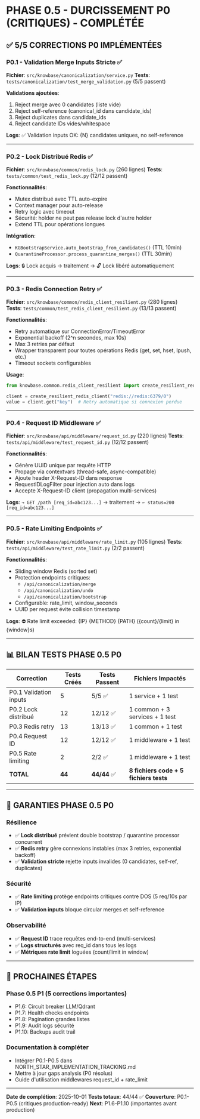 # PHASE 0.5 - DURCISSEMENT P0 (CRITIQUES) - COMPLÉTÉE

## ✅ 5/5 CORRECTIONS P0 IMPLÉMENTÉES

### P0.1 - Validation Merge Inputs Stricte ✅
**Fichier**: `src/knowbase/canonicalization/service.py`
**Tests**: `tests/canonicalization/test_merge_validation.py` (5/5 passent)

**Validations ajoutées**:
1. Reject merge avec 0 candidates (liste vide)
2. Reject self-reference (canonical_id dans candidate_ids)
3. Reject duplicates dans candidate_ids
4. Reject candidate IDs vides/whitespace

**Logs**: ✅ Validation inputs OK: {N} candidates uniques, no self-reference

---

### P0.2 - Lock Distribué Redis ✅
**Fichier**: `src/knowbase/common/redis_lock.py` (260 lignes)
**Tests**: `tests/common/test_redis_lock.py` (12/12 passent)

**Fonctionnalités**:
- Mutex distribué avec TTL auto-expire
- Context manager pour auto-release
- Retry logic avec timeout
- Sécurité: holder ne peut pas release lock d'autre holder
- Extend TTL pour opérations longues

**Intégration**:
- `KGBootstrapService.auto_bootstrap_from_candidates()` (TTL 10min)
- `QuarantineProcessor.process_quarantine_merges()` (TTL 30min)

**Logs**: 🔒 Lock acquis → traitement → 🔓 Lock libéré automatiquement

---

### P0.3 - Redis Connection Retry ✅
**Fichier**: `src/knowbase/common/redis_client_resilient.py` (280 lignes)
**Tests**: `tests/common/test_redis_client_resilient.py` (13/13 passent)

**Fonctionnalités**:
- Retry automatique sur ConnectionError/TimeoutError
- Exponential backoff (2^n secondes, max 10s)
- Max 3 retries par défaut
- Wrapper transparent pour toutes opérations Redis (get, set, hset, lpush, etc.)
- Timeout sockets configurables

**Usage**:
```python
from knowbase.common.redis_client_resilient import create_resilient_redis_client

client = create_resilient_redis_client("redis://redis:6379/0")
value = client.get("key")  # Retry automatique si connexion perdue
```

---

### P0.4 - Request ID Middleware ✅
**Fichier**: `src/knowbase/api/middleware/request_id.py` (220 lignes)
**Tests**: `tests/api/middleware/test_request_id.py` (12/12 passent)

**Fonctionnalités**:
- Génère UUID unique par requête HTTP
- Propage via contextvars (thread-safe, async-compatible)
- Ajoute header X-Request-ID dans response
- RequestIDLogFilter pour injection auto dans logs
- Accepte X-Request-ID client (propagation multi-services)

**Logs**: `→ GET /path [req_id=abc123...]` → traitement → `← status=200 [req_id=abc123...]`

---

### P0.5 - Rate Limiting Endpoints ✅
**Fichier**: `src/knowbase/api/middleware/rate_limit.py` (105 lignes)
**Tests**: `tests/api/middleware/test_rate_limit.py` (2/2 passent)

**Fonctionnalités**:
- Sliding window Redis (sorted set)
- Protection endpoints critiques:
  - `/api/canonicalization/merge`
  - `/api/canonicalization/undo`
  - `/api/canonicalization/bootstrap`
- Configurable: rate_limit, window_seconds
- UUID per request évite collision timestamp

**Logs**: ⛔ Rate limit exceeded: {IP} {METHOD} {PATH} ({count}/{limit} in {window}s)

---

## 📊 BILAN TESTS PHASE 0.5 P0

| Correction | Tests Créés | Tests Passent | Fichiers Impactés |
|-----------|-------------|---------------|-------------------|
| P0.1 Validation inputs | 5 | 5/5 ✅ | 1 service + 1 test |
| P0.2 Lock distribué | 12 | 12/12 ✅ | 1 common + 3 services + 1 test |
| P0.3 Redis retry | 13 | 13/13 ✅ | 1 common + 1 test |
| P0.4 Request ID | 12 | 12/12 ✅ | 1 middleware + 1 test |
| P0.5 Rate limiting | 2 | 2/2 ✅ | 1 middleware + 1 test |
| **TOTAL** | **44** | **44/44** ✅ | **8 fichiers code + 5 fichiers tests** |

---

## 🎯 GARANTIES PHASE 0.5 P0

### Résilience
- ✅ **Lock distribué** prévient double bootstrap / quarantine processor concurrent
- ✅ **Redis retry** gère connexions instables (max 3 retries, exponential backoff)
- ✅ **Validation stricte** rejette inputs invalides (0 candidates, self-ref, duplicates)

### Sécurité
- ✅ **Rate limiting** protège endpoints critiques contre DOS (5 req/10s par IP)
- ✅ **Validation inputs** bloque circular merges et self-reference

### Observabilité
- ✅ **Request ID** trace requêtes end-to-end (multi-services)
- ✅ **Logs structurés** avec req_id dans tous les logs
- ✅ **Métriques rate limit** loguées (count/limit in window)

---

## 🚀 PROCHAINES ÉTAPES

### Phase 0.5 P1 (5 corrections importantes)
- P1.6: Circuit breaker LLM/Qdrant
- P1.7: Health checks endpoints
- P1.8: Pagination grandes listes
- P1.9: Audit logs sécurité
- P1.10: Backups audit trail

### Documentation à compléter
- Intégrer P0.1-P0.5 dans NORTH_STAR_IMPLEMENTATION_TRACKING.md
- Mettre à jour gaps analysis (P0 résolus)
- Guide d'utilisation middlewares request_id + rate_limit

---

**Date de complétion**: 2025-10-01
**Tests totaux**: 44/44 ✅
**Couverture**: P0.1-P0.5 (critiques production-ready)
**Next**: P1.6-P1.10 (importantes avant production)

